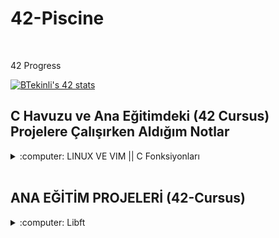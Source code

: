 # 42-Piscine
<br />


42 Progress

[![BTekinli's 42 stats](https://badge42.herokuapp.com/api/stats/btekinli)](https://profile.intra.42.fr/users/btekinli)



## C Havuzu ve Ana Eğitimdeki (42 Cursus) Projelere Çalışırken Aldığım Notlar

<details>
  
  <summary>:computer: LINUX VE VIM || C Fonksiyonları </summary>
  
## [LİNUX ve VİM Komutları]()
### LİNUX KOMUTLARI <br />
- date : tarih ve saati verir.
- ls : bulunduğumuz dizindeki klasörleri listeler.
o Parametre belirtme örnek: ls -a bu komut aynı zamanda gizli dosyaları listeler.
- ls -l : bu komut dosyaları dizin içerisinde listeli bir şekilde gösterir. Dosyalar en son ne zaman kim tarafından değiştirildi, yazma izinleri gibi bilgileri gösterir.
- Tab tuşu kullanımı:  daha çok, uzun isimli dosyalara gitmek istediğimizde dosyanın sadece baş harfini ya da duruma göre birkaç harfini yazıp tab tuşuna başarınca dosya 	adının tamamını yazar.
- man : Kullanıcı klavuzu okumak için yapılır. :arrow_right: man ls, man date gibi.
- history : geçmişte yaptığımız komut satırı geçmişini gösterir. Özellikle bilgisayar kapanırsa falan çok işimize yarar.

 ### LİNUX DOSYA KOMUTLARI
- Linux’ta her şey dosyadır ve dosya sistemi hiyerarşiktir.
- Dosyalar(-) : yanında da gördüğünüz gibi – ile gösterilir.
- Dizinler(d) : d ile gösterilir.
- Bağlantılar(l) : inglizcesi link’tir. l harfi ile gösterilir.
- /Kök Dizin: sağa yatık taksim / ile gösterilir ve kök dizinden daha üst dizine çıkılmaz çünkü en üstteki dizindir yani hiyerarşinin başladığı yerdir. Tüm dizinleri 		içerir.
- /bin : temel kullanıcı komutlarıdır yani programlarını içeren klasör.
- /boot : Bilgisayarın açılışında kullanılan dosyaların yer aldığı statik klasör.
- /dev : cihaz dosyaları.
- /etc : sisteme özel ayarların özellikle konfigürasyonların bulunduğu klasördür.
- /home : kullanıcı ana dizinlerini tutan klasördür.
- /lib : temel kütüphaneler ve çekirdek modüllerinin tutulduğu klasördür.
- /media : çıkarılabilir ortam dosyalarını tutan klasördür. 
				<br /> **ÖRNEK**: flash bellek taktığımızda içindekileri .
- /mnt : yerleştirilen, harici olarak takılan hdd gibi dosyaları tutan klasördür.
- /srv : servis dosyaları.
- /tmp : geçici dosyalar. herkesin okuma ve yazma izni vardır.
- /var : çeşitli dosyalar. Örnek: log dosyalarının tutulduğu kalsördür.
- /root : root kullanıcısı için ana dizindir.
- cd : istediğimiz dosyalar arasında gezinmemizi sağlar.
- cd Desktop : Masaüstüne gider.
- cd .. : bulunduğumuz dosyadan geri çıkmayı yani 1 üst dizine çıkmamızı sağlar.
- pwd : bulunduğumuz klasörün hangi dizinler altında olduğunu belirtir.
- mkdir : dosya oluşturmamızı sağlar. Örnek: mkdir denemeDosyasi
- touch : dosyaları uzantılarıyla oluşturmamızı sağlar. 
- Birden fazla dosyayı aynı satırda oluşturabiliriz. 
	Örnek: touch deneme ornek dosya asdfs gibi.
	Örnek: mkdir deneme ornek dosyaAdi gibi.
- rm : dosyayı silmemizi sağlar. Örnek: rm odev.txt gibi. Birden fazla dosyayı aralarında boşluk bırarak dosya oluşturmada yaptığımız gibi silebiliriz.
- -r parametresi : dosya siler ve dizinlerin içindeki dosya ve klasörleri de siler. 
	**Örnek**: rm -r hafta 1 gibi. Birden fazla dosyayı aynı anda silebiliriz.
- cp : dosyaları kopyalamızı sağlar. Örnek: cp ders gibi.
- Kopyalamak istediğimiz dosyayı başka klasörlere de kopyalayabiliriz.
	Örnek: cp kopyalanacakDosya kopyalanacakDosyaDizini/ 
		cd kopyalanacakDosyaDizini/
- ls -l
- Bir üst dizine de kopyalayabiliriz.
	<br />
	
	Örnek: cp kopyalanacakDosya ../
	
	
		Dizin kopyalama işlemi:
		mkdir dersler
		ls -l
		cp -r matematik/ dersler/
		cd dersler
		ls -l
        
# VİM
### Vim NEDİR ?

:arrow_right: Vim bir metin editörüdür. Öğrenmesi zahmetli olduğu kadar zevkli olan, öğrenildikten sonra vazgeçemeyeceğiniz bir editör. <br />
			Komut satırından: <br />
			:arrow_right: vim -O deneme1.c deneme2.c  > Dikey pencerelerde .c uzantılı 2 dosya açar. <br />
:arrow_right: vim -o deneme3.c deneme4.c > Yatay pencerelerde .c uzantılı 2 dosya açar. <br />
:arrow_right: CTRL+W 	> Yatay ve dikey pencereler arası geçiş. <br /> <br />
			***Önemli Uyarı:
			BİR ELEKTRİK KESİNTİSİ VEYA SİSTEMİ RESTART YAPTIGINIZDA EGER O AN 				VİM İLE CALISIYORSANIZ VİM BİRDAHAKİ ACISINIZDA O DOSYAYA SADECE 				OKUMA İZNİ VERİR.***
<br />	<br />
*YAZMA İZNİ İÇİN;
:arrow_right: :w!  komutu verilmelidir.* <br /> <br />
Kullanılabilir komutlar : <br />
:arrow_right: vim deneme.txt > deneme.txt adında bir dosya oluşturur. <br />
:arrow_right: i  > vim de yazı yazma moduna geçer(insert) <br />

:arrow_right: ESC > ESC tuşu ile komut verme moduna geçilir.Yani komut vermek için her defasında esc tusuna basılmalı. <br />

:arrow_right: :q > Çıkmak için kullanılır.Kaydetmeden çıkılırsa hata verir. <br />

:arrow_right: :wq > Yaz ve çık <br />
:arrow_right: h > Metin üzerinde sola gider <br />
:arrow_right: l > Sağa gider <br />
:arrow_right: k > Yukarı <br />
:arrow_right: j > Asağı <br />
		Not:Yön tuşları yerine h-l-j-k kullanımı hızlanmayı sağlar. <br />
:arrow_right: fm  > “Sadece” bulundugu satırda ileriye doğru ‘m’ araması yapar. <br />
:arrow_right: fa > “Sadece” bulundugu satırda geriye doğru ‘a’ araması yapar. <br />
:arrow_right: 0 > Satır başına git <br />
:arrow_right: $ > Satır sonuna git <br />
:arrow_right: 2$ > Bir alttaki satırın sonuna git <br />
:arrow_right: 5$ > 4 alttaki satırın sonuna git <br />
:arrow_right: 33w > 33 kelime ileri git <br />
:arrow_right: 14b > 14 kelime geri git <br />
:arrow_right: G > Dosyanın son satırına git <br />
:arrow_right: 1G > Dosyanın ilk satırına git <br />
:arrow_right: 24G > Dosyanın 24.satırına git <br />
:arrow_right: 33w > 33 kelime ileri git <br />
:arrow_right: G > Dosyanın son satırına git <br />
:arrow_right: 1G > Dosyanın ilk satırına git <br />
:arrow_right: :set number > Ekranın soluna satır numaraları ekler! <br />
:arrow_right: :set nonumber 	 > Satır numaralarını kaldırır. <br />
:arrow_right: /linux > metin içinde linux kelimesini arar <br />
:arrow_right: :set hlsearch 	 > Aranan kelimeleri renklendirir. <br />
:arrow_right: :set nohlsearch  > hlsearch özelliğini kapatır. <br />
:arrow_right: yy > Bulundugu Satırı kopyalar <br />
:arrow_right: 3y > 3 satırı kopyalar <br />
:arrow_right: . > Kopyalanan satırı yapıştırır <br />
:arrow_right: G > Dosya sonuna git <br />
:arrow_right: ~ > İmlecin bulundugu yerdeki harfi kücük/büyük harfle değiştir <br />
:arrow_right: 4~ > önündeki 4 karakteri kücük/büyük harfe dönüştür. <br />
:arrow_right: :split > Ekranı pencerelere böl <br />
:arrow_right: V > Visual mod -> Bu modda fare ile hareket ettirilen satırlar renklenir. <br />
:arrow_right: > > Bulundugu satırı shift genişliği kadar kaydırır(Visual modda) <br />
:arrow_right: :syntax on > Tanınmayan dosya türlerinde metni renklendirir <br />
:arrow_right: :set shiftwidth=4 > Tab boşluğunu ayarlar <br />
:arrow_right: :mkvimrc dosyaismi > set vb yapılan ayarların saklanmasını sağlar. <br />
:arrow_right: :source dosyaismi > kaydedilen ayarları çağırır. <br />
	
	
	
# 42-Piscine C Fonksiyonları

- unsigned int ➡️ Tüm integer alanlar için kullanılan bir özelliktir. Sayısal alanlar için belirlenmiş uzunlukları vardır. Eğer integer alanı unsigned olarak belirlerseniz, ilgili alan negatif değer alamayacaktır.


- strcpy() fonksiyonu: 
<br /> Src parametresi ile gösterilen ve boş bir karakter ('\0') ile sonlandırılmış karakter dizisini, dest parametresi ile gösterilen ve boş bir karakter ('\0') ile sonlandırılmış karakter dizisinin yerine kopyalar.


- strncpy() fonksiyonu:
<br />	char *strncpy(char *dest, const char *src, size_t n); 
<br /> Eğer n değeri src adresindeki yazının uzunluğuna eşit ya da yazının uzunluğundan küçük ise, kopyalama yapılan yazının sonuna sonlandırıcı karakter eklenmez.


- isalpha() fonksiyonu:
<br /> Fonksiyona geçirilen c parametre değerinin alfabede bulunan bir harf olup olmadığını kontrol eder. Eğer karakter alfabede yer alan bir harf ise sıfır olmayan bir değer, aksi takdirde 0 değerini geri döndürür.

- isnumeric() fonksiyonu:
<br /> Bir değişkenin içeriğinin bir sayı olarak değerlendirilemeyeceğini anlamak için kullanılır.

- lowercase() fonksiyonu:
<br /> Bir dizenin küçük harfe dönüştürülmüş bir kopyasını döndürür.

- uppercase() fonksiyonu:
<br /> Bir dizenin büyük harfe dönüştürülmüş bir kopyasını döndürür.

- printable() fonksiyonu:
<br /> Yazdırılabilir karakter içeriyorsa return(1), içermiyorsa return(0) döndürür.

- strupcase() fonksiyonu:
<br /> Bütün harfleri büyük harfe dönüştürür.

- strlowercase() fonksiyonu:
<br /> Bütün harfleri küçük harfe dönüştürür.

- strcapitalize() fonksiyonu:
<br /> Tüm kelimelerin ilk harfini büyük harfe dönüştürür.

- strlcpy() fonksiyonu:
<br /> ('\0') ile sonlandırılan src dizesinden dest'e 1 karakter boyutuna kadar kopyalar ve sonucu ('\0') ile sonlandırılır.

- putstrnonprintable() fonksiyonu:
<br /> Yazdırılamaz karakter varsa onların önüne ters eğik "\" gelecek şekilde hexadecimal sistemde gösterir. (küçük harf)

- strcmp() fonksiyonu:
<br /> Str1 parametresi ile gösterilen karakter dizisini str2 parametresi ile gösterilen karakter dizisi ile karşılaştırır. Eğer her iki karakter dizisindeki tüm karakterler aynı ise sıfır değeri, aksi takdirde sıfırdan farklı bir değer geri döndürür.

- strncmp() fonksiyonu:
<br /> s1 adresindeki yazının ilk n karakteriyle, s2 adresindeki yazının ilk n karakterini birbirleriyle karşılaştırır. Yazıların ilk n karakteri aynı ise fonksiyon 0 değerine geri döner.

- strcat() fonksiyonu
<br /> Src parametresi ile gösterilen ve boş bir karakter ('\0') ile sonlandırılmış karakter dizisini, dest parametresi ile gösterilen ve boş bir karakter ('\0') ile sonlandırılmış karakter dizisinin sonuna ekleyerek yine boş bir karakter ('\0') ile sonlandırılmış bir karakter dizisi oluşturur.

- strncat() fonksiyonu:
<br /> char *strncat(char *dest, const char *source, size_t n); Fonksiyon dest adresindeki yazının sonuna source adresindeki yazının ilk n karakterini ekler.

- strstr() fonksiyonu: 
<br /> *strstr(const char *s1, const char *s2); Fonksiyon başlangıç adresi s1 olan yazı içinde başlangıç adresi s2 olan yazıyı arar. Eğer aranılan yazı bulunursa fonksiyonun geri dönüş değeri bulunan yerin adresidir.

- strlcat() fonksiyonu:
<br /> src dizesini dest'in sonuna ekler. dest size - strlen(dest) + 1 karakter ekler. dest size 0 olmadığı sürece ('\0') (NULL) döndürecektir.

- strlen() fonksiyonu:
<br /> str parametresi ile gösterilen karakter dizisini int 1 değere çevirir.

- putstr() fonksiyonu:
<br /> Dizeyi verilen çıktı birimine yazar.

- putnbr() fonksiyonu:
<br /> Number'ı verilen çıktı birimine yazar.

- atoi() fonksiyonu:
<br /> Str parametresi ile gösterilen karakter dizisini int bir değere çevirir. Fonksiyon, önce boşluk karakteri içermeyen ilk karakteri bulana kadar boşluk atlar. Daha sonra, bu karakterden başlayarak, int değer içeriğine benzeyen karakterleri sayısal değerlere çevirir.

- putnbr_base() fonksiyonu:
<br /> Bir sayıyı terminaldeki bir taban sisteminin içinde gösterir. Ondalık sayı 15'i, minimum uzunluk 10 olacak şekilde ikili tabana dönüştürür. Sonuç, dizeyi 10 karakter uzunluğunda yapmak için başında 6 sıfır bulunan 1111 olan 0000001111 olur.
	

### Rekürsif Fonksiyon Nedir?
- Kendi kendini çağıran fonksiyonlara özyineli (recursive) fonksiyon denir. Özyineleme en üstten başlayarak tabana kadar iner. Sonra tabanda bulduğu değeri geriye doğru en üste kadar taşır.
Kısaca kendisini kullanarak sonuç bulan fonksiyon tipidir.
	

### İteratif Fonksiyon Nedir?
- Fonksiyonun kendisini tekrar etmemesi durumunda döngülü (iterative) fonksiyonlara denir.
Kısaca basit, hantal ya da kendisine verilen görevi yerine getireye çalışan fonksiyonlar diyoruz yani sadece verilen işi yapar geriye bir şey döndürmez.
	
</details>

<br />

## ANA EĞİTİM PROJELERİ (42-Cursus)

<details>
  
  <summary>:computer: Libft </summary>

### Fonksiyonlar <ctype.h> <br />
​
ft_isalpha - alfabetik bir karakter olup olmadığını kontrol eder. <br />
ft_isdigit - bir rakamı (0'dan 9'a kadar) kontrol eder. <br />
ft_isalnum - alfanümerik bir karakter olup olmadığını kontrol eder. <br />
ft_isascii - c'nin ASCII karakter kümesine uyup uymadığını kontrol eder. <br />
ft_isprint - yazdırılabilir herhangi bir karakter olup olmadığını kontrol eder. <br />
ft_toupper - karakteri büyük harfe çevir. <br />
ft_tolower - char'ı küçük harfe dönüştür. <br />
​
	<br />
	
### Fonksiyonlar <string.h> <br />
​
ft_memset - belleği sabit bir bayt ile doldurun. <br />
ft_strlen - bir dizenin uzunluğunu hesaplamak. <br />
ft_bzero - bir bayt dizesini sıfırlayın. <br />
ft_memcpy - hafıza alanını kopyala. <br />
ft_memmove - hafıza alanını kopyala. <br />
ft_strlcpy - dizeyi belirli bir boyuta kopyala. <br />
ft_strlcat - dizeyi belirli bir boyuta birleştir. <br />
ft_strchr - dizedeki karakteri bulun. <br />
ft_strrchr - dizedeki karakteri bulun. <br />
ft_strncmp - iki dizeyi karşılaştırın. <br />
ft_memchr - bir karakter için hafızayı tara. <br />
ft_memcmp - hafıza alanlarını karşılaştırın. <br />
ft_strnstr - bir dizgede bir alt dizgiyi bulun. <br />
ft_strdup - parametre olarak iletilen dize için bir kopya oluşturur. <br />
​
	<br />
	
### Fonksiyonlar <stdlib.h> <br />
​
ft_atoi - bir dizeyi tam sayıya dönüştürmek. <br />
ft_calloc - belleği ayırır ve bayt değerlerini 0'a ayarlar. <br />
​
	<br />
### Standart olmayan fonksiyonlar <br />
​
ft_substr - bir dizgeden bir alt dizgi döndürür. <br />
ft_strjoin - iki dizeyi birleştirir. <br />
ft_strtrim - belirli karakter kümesiyle dizenin başlangıcını ve sonunu keser. <br />
ft_split - parametre olarak bir karakter kullanarak bir dizeyi böler. <br />
ft_itoa - bir sayıyı dizeye dönüştürür. <br />
ft_strmapi - bir dizgenin her karakterine bir işlev uygular. <br />
ft_striteri - bir dizgenin her karakterine bir işlev uygular. <br />
ft_putchar_fd - bir dosya tanıtıcısına bir karakter çıktısı. <br />
ft_putstr_fd - bir dosya tanıtıcısına bir dize çıktısı alın. <br />
ft_putendl_fd - dosya tanıtıcısına bir dize çıktısı alın ve ardından yeni bir satır. <br />
ft_putnbr_fd - bir dosya tanımlayıcısına bir sayı çıktısı. <br />
​
	<br />
### Bağlantılı Liste İşlevleri <br />
​
ft_lstnew - yeni bir liste öğesi oluşturur. <br />
ft_lstadd_front - listenin başına bir eleman ekler. <br />
ft_lstsize - bir listedeki öğelerin sayısını sayar. <br />
ft_lstlast - listenin son öğesini döndürür. <br />
ft_lstadd_back - listenin sonuna bir eleman ekler. <br />
ft_lstclear - siler ve ücretsiz liste. <br />
ft_lstiter - bir listenin her elemanına bir fonksiyon uygular. <br />
ft_lstmap - bir listenin her elemanına bir fonksiyon uygular. <br />


	</details>
